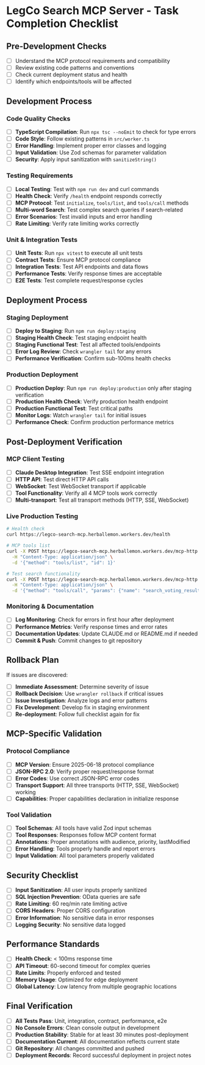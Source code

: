 # LegCo Search MCP Server - Task Completion Checklist

## Pre-Development Checks
- [ ] Understand the MCP protocol requirements and compatibility
- [ ] Review existing code patterns and conventions
- [ ] Check current deployment status and health
- [ ] Identify which endpoints/tools will be affected

## Development Process

### Code Quality Checks
- [ ] **TypeScript Compilation**: Run `npx tsc --noEmit` to check for type errors
- [ ] **Code Style**: Follow existing patterns in `src/worker.ts`
- [ ] **Error Handling**: Implement proper error classes and logging
- [ ] **Input Validation**: Use Zod schemas for parameter validation
- [ ] **Security**: Apply input sanitization with `sanitizeString()`

### Testing Requirements
- [ ] **Local Testing**: Test with `npm run dev` and curl commands
- [ ] **Health Check**: Verify `/health` endpoint responds correctly
- [ ] **MCP Protocol**: Test `initialize`, `tools/list`, and `tools/call` methods
- [ ] **Multi-word Search**: Test complex search queries if search-related
- [ ] **Error Scenarios**: Test invalid inputs and error handling
- [ ] **Rate Limiting**: Verify rate limiting works correctly

### Unit & Integration Tests
- [ ] **Unit Tests**: Run `npx vitest` to execute all unit tests
- [ ] **Contract Tests**: Ensure MCP protocol compliance
- [ ] **Integration Tests**: Test API endpoints and data flows
- [ ] **Performance Tests**: Verify response times are acceptable
- [ ] **E2E Tests**: Test complete request/response cycles

## Deployment Process

### Staging Deployment
- [ ] **Deploy to Staging**: Run `npm run deploy:staging`
- [ ] **Staging Health Check**: Test staging endpoint health
- [ ] **Staging Functional Test**: Test all affected tools/endpoints
- [ ] **Error Log Review**: Check `wrangler tail` for any errors
- [ ] **Performance Verification**: Confirm sub-100ms health checks

### Production Deployment
- [ ] **Production Deploy**: Run `npm run deploy:production` only after staging verification
- [ ] **Production Health Check**: Verify production health endpoint
- [ ] **Production Functional Test**: Test critical paths
- [ ] **Monitor Logs**: Watch `wrangler tail` for initial issues
- [ ] **Performance Check**: Confirm production performance metrics

## Post-Deployment Verification

### MCP Client Testing
- [ ] **Claude Desktop Integration**: Test SSE endpoint integration
- [ ] **HTTP API**: Test direct HTTP API calls
- [ ] **WebSocket**: Test WebSocket transport if applicable
- [ ] **Tool Functionality**: Verify all 4 MCP tools work correctly
- [ ] **Multi-transport**: Test all transport methods (HTTP, SSE, WebSocket)

### Live Production Testing
```bash
# Health check
curl https://legco-search-mcp.herballemon.workers.dev/health

# MCP tools list
curl -X POST https://legco-search-mcp.herballemon.workers.dev/mcp-http \
  -H "Content-Type: application/json" \
  -d '{"method": "tools/list", "id": 1}'

# Test search functionality
curl -X POST https://legco-search-mcp.herballemon.workers.dev/mcp-http \
  -H "Content-Type: application/json" \
  -d '{"method": "tools/call", "params": {"name": "search_voting_results", "arguments": {"top": 5}}, "id": 2}'
```

### Monitoring & Documentation
- [ ] **Log Monitoring**: Check for errors in first hour after deployment
- [ ] **Performance Metrics**: Verify response times and error rates
- [ ] **Documentation Updates**: Update CLAUDE.md or README.md if needed
- [ ] **Commit & Push**: Commit changes to git repository

## Rollback Plan
If issues are discovered:
- [ ] **Immediate Assessment**: Determine severity of issue
- [ ] **Rollback Decision**: Use `wrangler rollback` if critical issues
- [ ] **Issue Investigation**: Analyze logs and error patterns
- [ ] **Fix Development**: Develop fix in staging environment
- [ ] **Re-deployment**: Follow full checklist again for fix

## MCP-Specific Validation

### Protocol Compliance
- [ ] **MCP Version**: Ensure 2025-06-18 protocol compliance
- [ ] **JSON-RPC 2.0**: Verify proper request/response format
- [ ] **Error Codes**: Use correct JSON-RPC error codes
- [ ] **Transport Support**: All three transports (HTTP, SSE, WebSocket) working
- [ ] **Capabilities**: Proper capabilities declaration in initialize response

### Tool Validation
- [ ] **Tool Schemas**: All tools have valid Zod input schemas
- [ ] **Tool Responses**: Responses follow MCP content format
- [ ] **Annotations**: Proper annotations with audience, priority, lastModified
- [ ] **Error Handling**: Tools properly handle and report errors
- [ ] **Input Validation**: All tool parameters properly validated

## Security Checklist
- [ ] **Input Sanitization**: All user inputs properly sanitized
- [ ] **SQL Injection Prevention**: OData queries are safe
- [ ] **Rate Limiting**: 60 req/min rate limiting active
- [ ] **CORS Headers**: Proper CORS configuration
- [ ] **Error Information**: No sensitive data in error responses
- [ ] **Logging Security**: No sensitive data logged

## Performance Standards
- [ ] **Health Check**: < 100ms response time
- [ ] **API Timeout**: 60-second timeout for complex queries
- [ ] **Rate Limits**: Properly enforced and tested
- [ ] **Memory Usage**: Optimized for edge deployment
- [ ] **Global Latency**: Low latency from multiple geographic locations

## Final Verification
- [ ] **All Tests Pass**: Unit, integration, contract, performance, e2e
- [ ] **No Console Errors**: Clean console output in development
- [ ] **Production Stability**: Stable for at least 30 minutes post-deployment
- [ ] **Documentation Current**: All documentation reflects current state
- [ ] **Git Repository**: All changes committed and pushed
- [ ] **Deployment Records**: Record successful deployment in project notes